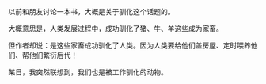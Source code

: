 
以前和朋友讨论一本书，大概是关于驯化这个话题的。

大概意思是，人类发展过程中，成功驯化了猪、牛、羊这些成为家畜。

但作者却说：是这些家畜成功驯化了人类。因为人类要给他们盖房屋、定时喂养他们、帮他们繁衍后代！

某日，我突然联想到，我们也是被工作驯化的动物。